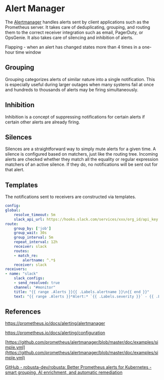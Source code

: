 # Alert Manager

The [Alertmanager](https://github.com/prometheus/alertmanager) handles alerts sent by client applications such as the Prometheus server. It takes care of deduplicating, grouping, and routing them to the correct receiver integration such as email, PagerDuty, or OpsGenie. It also takes care of silencing and inhibition of alerts.

Flapping - when an alert has changed states more than 4 times in a one-hour time window

## Grouping

Grouping categorizes alerts of similar nature into a single notification. This is especially useful during larger outages when many systems fail at once and hundreds to thousands of alerts may be firing simultaneously.

## Inhibition

Inhibition is a concept of suppressing notifications for certain alerts if certain other alerts are already firing.

## Silences

Silences are a straightforward way to simply mute alerts for a given time. A silence is configured based on matchers, just like the routing tree. Incoming alerts are checked whether they match all the equality or regular expression matchers of an active silence. If they do, no notifications will be sent out for that alert.

## Templates

The notifications sent to receivers are constructed via templates.

```yaml
config:
global:
    resolve_timeout: 5m
    slack_api_url: https://hooks.slack.com/services/xxx/org_id/api_key
route:
    group_by: ['job']
    group_wait: 30s
    group_interval: 5m
    repeat_interval: 12h
    receiver: slack
    routes:
    - match_re:
        alertname: ^.*$
    receiver: slack
receivers:
- name: "slack"
    slack_configs:
    - send_resolved: true
    channel: "#monitor"
    title: "{{ range .Alerts }}{{ .Labels.alertname }}\n{{ end }}"
    text: "{{ range .Alerts }}*Alert:* `{{ .Labels.severity }}` - {{ .Labels.alertname }} - {{ .Annotations.message }}\n*Details:* {{ range .Labels.SortedPairs }} - *{{ .Name }}:* `{{ .Value }}`{{ end }}\n{{ end }}"
```

## References

https://prometheus.io/docs/alerting/alertmanager

https://prometheus.io/docs/alerting/configuration

[https://github.com/prometheus/alertmanager/blob/master/doc/examples/simple.yml](https://github.com/prometheus/alertmanager/blob/master/doc/examples/simple.yml)

[GitHub - robusta-dev/robusta: Better Prometheus alerts for Kubernetes - smart grouping, AI enrichment, and automatic remediation](https://github.com/robusta-dev/robusta)
